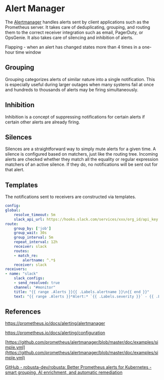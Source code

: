 # Alert Manager

The [Alertmanager](https://github.com/prometheus/alertmanager) handles alerts sent by client applications such as the Prometheus server. It takes care of deduplicating, grouping, and routing them to the correct receiver integration such as email, PagerDuty, or OpsGenie. It also takes care of silencing and inhibition of alerts.

Flapping - when an alert has changed states more than 4 times in a one-hour time window

## Grouping

Grouping categorizes alerts of similar nature into a single notification. This is especially useful during larger outages when many systems fail at once and hundreds to thousands of alerts may be firing simultaneously.

## Inhibition

Inhibition is a concept of suppressing notifications for certain alerts if certain other alerts are already firing.

## Silences

Silences are a straightforward way to simply mute alerts for a given time. A silence is configured based on matchers, just like the routing tree. Incoming alerts are checked whether they match all the equality or regular expression matchers of an active silence. If they do, no notifications will be sent out for that alert.

## Templates

The notifications sent to receivers are constructed via templates.

```yaml
config:
global:
    resolve_timeout: 5m
    slack_api_url: https://hooks.slack.com/services/xxx/org_id/api_key
route:
    group_by: ['job']
    group_wait: 30s
    group_interval: 5m
    repeat_interval: 12h
    receiver: slack
    routes:
    - match_re:
        alertname: ^.*$
    receiver: slack
receivers:
- name: "slack"
    slack_configs:
    - send_resolved: true
    channel: "#monitor"
    title: "{{ range .Alerts }}{{ .Labels.alertname }}\n{{ end }}"
    text: "{{ range .Alerts }}*Alert:* `{{ .Labels.severity }}` - {{ .Labels.alertname }} - {{ .Annotations.message }}\n*Details:* {{ range .Labels.SortedPairs }} - *{{ .Name }}:* `{{ .Value }}`{{ end }}\n{{ end }}"
```

## References

https://prometheus.io/docs/alerting/alertmanager

https://prometheus.io/docs/alerting/configuration

[https://github.com/prometheus/alertmanager/blob/master/doc/examples/simple.yml](https://github.com/prometheus/alertmanager/blob/master/doc/examples/simple.yml)

[GitHub - robusta-dev/robusta: Better Prometheus alerts for Kubernetes - smart grouping, AI enrichment, and automatic remediation](https://github.com/robusta-dev/robusta)
